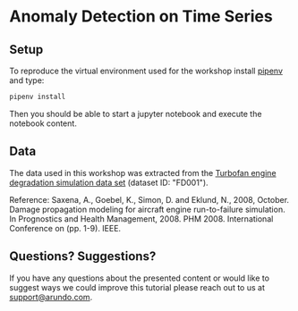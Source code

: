 # Anomaly Detection on Time Series

## Setup 

To reproduce the virtual environment used for the workshop install
[pipenv](https://pipenv.readthedocs.io/en/latest/) and type:

```bash
pipenv install
```

Then you should be able to start a jupyter notebook and execute the notebook content.



## Data

The data used in this workshop was extracted from the [Turbofan engine degradation simulation data set](https://ti.arc.nasa.gov/tech/dash/groups/pcoe/prognostic-data-repository/#turbofan) (dataset ID: "FD001"). 

Reference: Saxena, A., Goebel, K., Simon, D. and Eklund, N., 2008, October. Damage propagation modeling for aircraft engine run-to-failure simulation. In Prognostics and Health Management, 2008. PHM 2008. International Conference on (pp. 1-9). IEEE.


## Questions? Suggestions?

If you have any questions about the presented content or would like to suggest
ways we could improve this tutorial please reach out to us at
[support@arundo.com](mailto:support@arundo.com).
